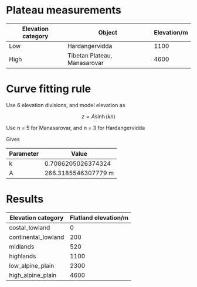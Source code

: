 # Plateau measurements

Elevation category| Object                       | Elevation/m
------------------|------------------------------|------------
Low               | Hardangervidda               |1100
High              | Tibetan Plateau, Manasarovar |4600

# Curve fitting rule

Use 6 elevation divisions, and model elevation as

$$
z = A\sinh(k n)
$$

Use n = 5 for Manasarovar, and n = 3 for Hardangervidda

Gives

Parameter | Value
----------|----------------
k         | 0.7086205026374324
A         | 266.3185546307779 m

# Results

Elevation category  | Flatland elevation/m
--------------------|---------------------
costal_lowland      | 0
continental_lowland | 200
midlands            | 520
highlands           | 1100
low_alpine_plain    | 2300
high_alpine_plain   | 4600